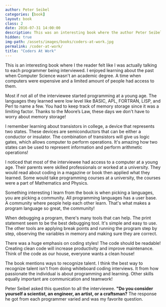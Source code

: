 ```yaml
---
author: Peter Seibel
categories: [book]
layout: book
class: 2
date: 2016-07-31 14:00:00
description: This was an interesting book where the author Peter Seibel interviews top programmers. The book is written like a script where both the author and programmers are having a long conversation about their programming experience. It's interesting to learn how each programmer begin coding and how their views on skills needed to become successful. This book offers a unique glimpse of the past from each programmer's perspective.
hidden: true
img-path: /assets/images/books/coders-at-work.jpg
permalink: /coder-at-work/
title: "Coders At Work"
---
```


This is an interesting book where I the reader felt like I was actually talking to each programmer being interviewed. I enjoyed learning about the past when Computer Science wasn't an academic degree. A time when computers were expensive and a limited amount of people had access to them.

Most if not all of the interviewee started programming at a young age. The languages they learned were low level like BASIC, APL, FORTRAN, LISP, and Perl to name a few. You had to keep track of memory storage since it was a limiting factor. Thanks to the Moore’s Law, these days we don't have to worry about memory storage!

I remember learning about transistors in college, a device that represents two states. These devices are semiconductors that can be either a conductor or insulator. The combination of transistors will give us logic gates, which allows computer to perform operations. It's amazing how two states can be used to represent information and perform arithmetic operations!

I noticed that most of the interviewee had access to a computer at a young age. Their parents were skilled professionals or worked at a university. They would read about coding in a magazine or book then applied what they learned. Some would take programming courses at a university, the courses were a part of Mathematics and Physics.

Something interesting I learn from the book is when picking a languages, you are picking a community. All programming languages has a user base. A community where people help each other learn. That's what makes a program language so great, the community!

When debugging a program, there's many tools that can help. The print statement seem to be the best debugging tool. It's simple and easy to use. The other tools are applying break points and running the program step by step, observing the variables in memory and making sure they are correct. 

There was a huge emphasis on coding styles! The code should be readable! Creating clean code will increase productivity and improve maintenance. Think of the code as our house, everyone wants a clean house!

The book mentions ways to recognize talent. I think the best way to recognize talent isn't from doing whiteboard coding interviews. It from how passionate the individual is about programming and learning. Other skills equally important are communication and teamwork!

Peter Seibel asked this question to all the interviewee. __"Do you consider yourself a scientist, an engineer, an artist, or a craftsman?__ The response he got from each programmer varied and was my favorite question.